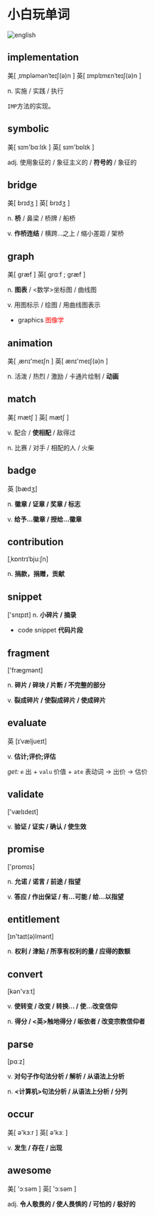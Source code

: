 
# 小白玩单词

<img :src="$withBase('/images/PlayWords/english.png')" alt="english">


## implementation
美[ ˌɪmpləmənˈteɪʃ(ə)n ] 
英[ ɪmplɪmɛnˈteɪʃ(ə)n ] 

n. 实施 / 实践 / 执行

`IMP`方法的实现。

## symbolic

美[ sɪm'bɑːlɪk ] 
英[ sɪm'bɒlɪk ] 

adj. 使用象征的 / 象征主义的 / **符号的** / 象征的

## bridge

美[ brɪdʒ ] 
英[ brɪdʒ ] 

n. **桥** / 鼻梁 / 桥牌 / 船桥

v. **作桥连结** / 横跨…之上 / 缩小差距 / 架桥

## graph
美[ ɡræf ] 
英[ ɡrɑːf ; ɡræf ] 

n. **图表** / <数学>坐标图 / 曲线图

v. 用图标示 / 绘图 / 用曲线图表示

- graphics  <font color=red>图像学</font>

## animation

美[ ˌænɪ'meɪʃn ] 
英[ ænɪ'meɪʃ(ə)n ] 

n. 活泼 / 热烈 / 激励 / 卡通片绘制 / **动画**

## match
美[ mætʃ ] 
英[ mætʃ ] 

v. 配合 / **使相配** / 敌得过

n. 比赛 / 对手 / 相配的人 / 火柴

## badge
 
英 [bædʒ] 

n. **徽章 / 证章 / 奖章 / 标志**

v. **给予…徽章 / 授给…徽章**

## contribution 
[ˌkɒntrɪˈbjuːʃn] 

n. **捐款，捐赠，贡献**

## snippet  
['snɪpɪt] 
n. **小碎片 / 摘录**  

- code snippet  **代码片段**

## fragment 
['fræɡmənt] 

n. **碎片 / 碎块 / 片断 / 不完整的部分**

v. **裂成碎片 / 使裂成碎片 / 使成碎片**

## evaluate
英 [ɪˈvæljueɪt]

v. **估计;评价;评估**

*get:* `e` 出 + `valu` 价值 + `ate` 表动词 → 出价 → 估价

## validate
['vælɪdeɪt]

v. **验证 / 证实 / 确认 / 使生效**

## promise
['prɒmɪs]

n. **允诺 / 诺言 / 前途 / 指望**

v. **答应 / 作出保证 / 有…可能 / 给…以指望**

## entitlement
[ɪn'taɪt(ə)lmənt]

n. **权利 / 津贴 / 所享有权利的量 / 应得的数额**

## convert
[kən'vɜːt]

v. **使转变 / 改变 / 转换… / 使…改变信仰**

n. **得分 / <英>触地得分 / 皈依者 / 改变宗教信仰者**

## parse
[pɑːz]

v. **对句子作句法分析 / 解析 / 从语法上分析**

n. **<计算机>句法分析 / 从语法上分析 / 分列**

## occur
美[ ə'kɜːr ] 
英[ ə'kɜː ] 

v. **发生 / 存在 / 出现**

## awesome
美[ 'ɔːsəm ] 
英[ 'ɔːsəm ] 

adj. **令人敬畏的 / 使人畏惧的 / 可怕的 / 极好的**